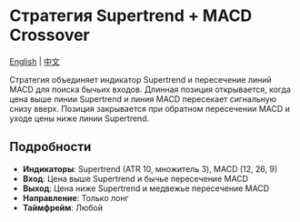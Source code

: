 # Стратегия Supertrend + MACD Crossover
[English](README.md) | [中文](README_cn.md)

Стратегия объединяет индикатор Supertrend и пересечение линий MACD для поиска бычьих входов.
Длинная позиция открывается, когда цена выше линии Supertrend и линия MACD пересекает сигнальную снизу вверх.
Позиция закрывается при обратном пересечении MACD и уходе цены ниже линии Supertrend.

## Подробности

- **Индикаторы**: Supertrend (ATR 10, множитель 3), MACD (12, 26, 9)
- **Вход**: Цена выше Supertrend и бычье пересечение MACD
- **Выход**: Цена ниже Supertrend и медвежье пересечение MACD
- **Направление**: Только лонг
- **Таймфрейм**: Любой
